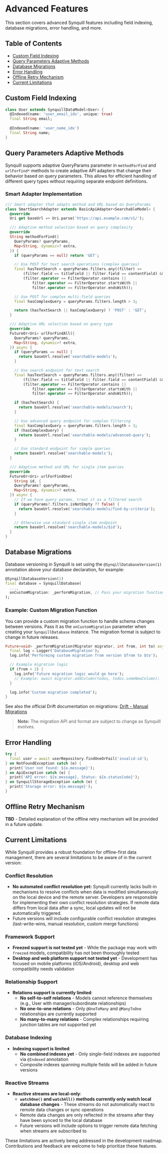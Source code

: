 # Advanced Features

This section covers advanced Synquill features including field indexing, database migrations, error handling, and more.

## Table of Contents

- [Custom Field Indexing](#custom-field-indexing)
- [Query Parameters Adaptive Methods](#query-parameters-adaptive-methods)
- [Database Migrations](#database-migrations)
- [Error Handling](#error-handling)
- [Offline Retry Mechanism](#offline-retry-mechanism)
- [Current Limitations](#current-limitations)

## Custom Field Indexing

```dart
class User extends SynquillDataModel<User> {
  @Indexed(name: 'user_email_idx', unique: true)
  final String email;
  
  @Indexed(name: 'user_name_idx')
  final String name;
}
```

## Query Parameters Adaptive Methods

Synquill supports adaptive QueryParams parameter in `methodForFind` and `urlForFind*` methods to create adaptive API adapters that change their behavior based on query parameters. This allows for efficient handling of different query types without requiring separate endpoint definitions.

### Smart Adapter Implementation

```dart
/// Smart adapter that adapts method and URL based on QueryParams
class SmartSearchAdapter extends BasicApiAdapter<SearchableModel> {
  @override
  Uri get baseUrl => Uri.parse('https://api.example.com/v1/');

  /// Adaptive method selection based on query complexity
  @override
  String methodForFind({
    QueryParams? queryParams,
    Map<String, dynamic>? extra,
  }) {
    if (queryParams == null) return 'GET';

    // Use POST for text search operations (complex queries)
    final hasTextSearch = queryParams.filters.any((filter) =>
        (filter.field == titleField || filter.field == contentField) &&
        (filter.operator == FilterOperator.contains ||
            filter.operator == FilterOperator.startsWith ||
            filter.operator == FilterOperator.endsWith));

    // Use POST for complex multi-field queries
    final hasComplexQuery = queryParams.filters.length > 3;

    return (hasTextSearch || hasComplexQuery) ? 'POST' : 'GET';
  }

  /// Adaptive URL selection based on query type
  @override
  FutureOr<Uri> urlForFindAll({
    QueryParams? queryParams,
    Map<String, dynamic>? extra,
  }) async {
    if (queryParams == null) {
      return baseUrl.resolve('searchable-models');
    }

    // Use search endpoint for text search
    final hasTextSearch = queryParams.filters.any((filter) =>
        (filter.field == titleField || filter.field == contentField) &&
        (filter.operator == FilterOperator.contains ||
            filter.operator == FilterOperator.startsWith ||
            filter.operator == FilterOperator.endsWith));

    if (hasTextSearch) {
      return baseUrl.resolve('searchable-models/search');
    }

    // Use advanced query endpoint for complex filtering
    final hasComplexQuery = queryParams.filters.length > 3;
    if (hasComplexQuery) {
      return baseUrl.resolve('searchable-models/advanced-query');
    }

    // Use standard endpoint for simple queries
    return baseUrl.resolve('searchable-models');
  }

  /// Adaptive method and URL for single item queries
  @override
  FutureOr<Uri> urlForFindOne(
    String id, {
    QueryParams? queryParams,
    Map<String, dynamic>? extra,
  }) async {
    // If we have query params, treat it as a filtered search
    if (queryParams?.filters.isNotEmpty ?? false) {
      return baseUrl.resolve('searchable-models/find-by-criteria');
    }

    // Otherwise use standard single item endpoint
    return baseUrl.resolve('searchable-models/$id');
  }
}
```

## Database Migrations
Database versioning in Synquill is set using the `@SynqillDatabaseVersion(1)` annotation above your database declaration, for example:

```dart
@SynqillDatabaseVersion(1)
final database = SynquillDatabase(
  ...,
  onCustomMigration: _performMigration, // Pass your migration function here
);
```

### Example: Custom Migration Function

You can provide a custom migration function to handle schema changes between versions. Pass it as the `onCustomMigration` parameter when creating your `SynquillDatabase` instance. The migration format is subject to change in future releases.
```dart
Future<void> _performMigration(Migrator migrator, int from, int to) async {
  final log = Logger('DatabaseMigration');
  log.info('Performing custom migration from version $from to $to');

  // Example migration logic
  if (from < 2) {
    log.info('Future migration logic would go here');
    // Example: await migrator.addColumn(todos, todos.someNewColumn);
  }

  log.info('Custom migration completed');
}
```

See also the official Drift documentation on migrations: [Drift - Manual Migrations](https://drift.simonbinder.eu/migrations/#manual-migrations)

> **Note:** The migration API and format are subject to change as Synquill evolves.

## Error Handling

```dart
try {
  final user = await userRepository.findOneOrFail('invalid-id');
} on NotFoundException catch (e) {
  print('User not found: ${e.message}');
} on ApiException catch (e) {
  print('API error: ${e.message}, Status: ${e.statusCode}');
} on SynquillStorageException catch (e) {
  print('Storage error: ${e.message}');
}
```

## Offline Retry Mechanism

**TBD** - Detailed explanation of the offline retry mechanism will be provided in a future update.

## Current Limitations

While Synquill provides a robust foundation for offline-first data management, there are several limitations to be aware of in the current version:

### Conflict Resolution
- **No automated conflict resolution yet:** Synquill currently lacks built-in mechanisms to resolve conflicts when data is modified simultaneously on the local device and the remote server. Developers are responsible for implementing their own conflict resolution strategies. If remote data differs from local data after a sync, local updates will not be automatically triggered.
- Future versions will include configurable conflict resolution strategies (last-write-wins, manual resolution, custom merge functions)

### Framework Support
- **Freezed support is not tested yet** - While the package may work with `freezed` models, compatibility has not been thoroughly tested
- **Desktop and web platform support not tested yet** - Development has focused on mobile platforms (iOS/Android), desktop and web compatibility needs validation

### Relationship Support
- **Relations support is currently limited**:
  - **No self-to-self relations** - Models cannot reference themselves (e.g., User with manager/subordinate relationships)
  - **No one-to-one relations** - Only `@OneToMany` and `@ManyToOne` relationships are currently supported
  - **No many-to-many relations** - Complex relationships requiring junction tables are not supported yet

### Database Indexing
- **Indexing support is limited**:
  - **No combined indexes yet** - Only single-field indexes are supported via `@Indexed` annotation
  - Composite indexes spanning multiple fields will be added in future versions

### Reactive Streams
- **Reactive streams are local-only**:
  - **`watchOne()` and `watchAll()` methods currently only watch local database changes** - These streams do not automatically react to remote data changes or sync operations
  - Remote data changes are only reflected in the streams after they have been synced to the local database
  - Future versions will include options to trigger remote data fetching when streams are subscribed to

These limitations are actively being addressed in the development roadmap. Contributions and feedback are welcome to help prioritize these features.

